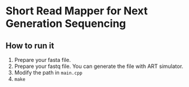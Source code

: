 # Short Read Mapper for Next Generation Sequencing

## How to run it
1. Prepare your fasta file.
2. Prepare your fastq file. You can generate the file with ART simulator.
3. Modify the path in `main.cpp`
4. `make`
